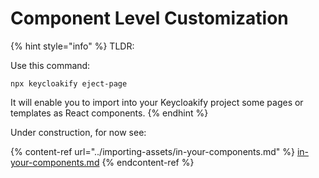 # Component Level Customization

{% hint style="info" %}
TLDR: &#x20;

Use this command:

```
npx keycloakify eject-page
```

It will enable you to import into your Keycloakify project some pages or templates as React components.
{% endhint %}

Under construction, for now see:

{% content-ref url="../importing-assets/in-your-components.md" %}
[in-your-components.md](../importing-assets/in-your-components.md)
{% endcontent-ref %}
